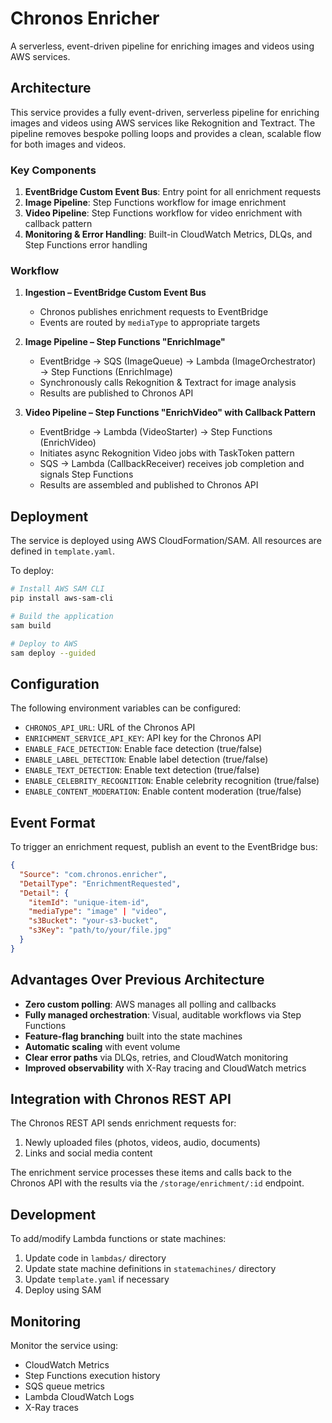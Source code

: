 # Chronos Enricher

A serverless, event-driven pipeline for enriching images and videos using AWS services.

## Architecture

This service provides a fully event-driven, serverless pipeline for enriching images and videos using AWS services like Rekognition and Textract. The pipeline removes bespoke polling loops and provides a clean, scalable flow for both images and videos.

### Key Components

1. **EventBridge Custom Event Bus**: Entry point for all enrichment requests
2. **Image Pipeline**: Step Functions workflow for image enrichment
3. **Video Pipeline**: Step Functions workflow for video enrichment with callback pattern
4. **Monitoring & Error Handling**: Built-in CloudWatch Metrics, DLQs, and Step Functions error handling

### Workflow

1. **Ingestion – EventBridge Custom Event Bus**
   - Chronos publishes enrichment requests to EventBridge
   - Events are routed by `mediaType` to appropriate targets

2. **Image Pipeline – Step Functions "EnrichImage"**
   - EventBridge → SQS (ImageQueue) → Lambda (ImageOrchestrator) → Step Functions (EnrichImage)
   - Synchronously calls Rekognition & Textract for image analysis
   - Results are published to Chronos API

3. **Video Pipeline – Step Functions "EnrichVideo" with Callback Pattern**
   - EventBridge → Lambda (VideoStarter) → Step Functions (EnrichVideo)
   - Initiates async Rekognition Video jobs with TaskToken pattern
   - SQS → Lambda (CallbackReceiver) receives job completion and signals Step Functions
   - Results are assembled and published to Chronos API

## Deployment

The service is deployed using AWS CloudFormation/SAM. All resources are defined in `template.yaml`.

To deploy:

```bash
# Install AWS SAM CLI
pip install aws-sam-cli

# Build the application
sam build

# Deploy to AWS
sam deploy --guided
```

## Configuration

The following environment variables can be configured:

- `CHRONOS_API_URL`: URL of the Chronos API
- `ENRICHMENT_SERVICE_API_KEY`: API key for the Chronos API
- `ENABLE_FACE_DETECTION`: Enable face detection (true/false)
- `ENABLE_LABEL_DETECTION`: Enable label detection (true/false)
- `ENABLE_TEXT_DETECTION`: Enable text detection (true/false)
- `ENABLE_CELEBRITY_RECOGNITION`: Enable celebrity recognition (true/false)
- `ENABLE_CONTENT_MODERATION`: Enable content moderation (true/false)

## Event Format

To trigger an enrichment request, publish an event to the EventBridge bus:

```json
{
  "Source": "com.chronos.enricher",
  "DetailType": "EnrichmentRequested",
  "Detail": {
    "itemId": "unique-item-id",
    "mediaType": "image" | "video",
    "s3Bucket": "your-s3-bucket",
    "s3Key": "path/to/your/file.jpg"
  }
}
```

## Advantages Over Previous Architecture

- **Zero custom polling**: AWS manages all polling and callbacks
- **Fully managed orchestration**: Visual, auditable workflows via Step Functions
- **Feature-flag branching** built into the state machines
- **Automatic scaling** with event volume
- **Clear error paths** via DLQs, retries, and CloudWatch monitoring
- **Improved observability** with X-Ray tracing and CloudWatch metrics

## Integration with Chronos REST API

The Chronos REST API sends enrichment requests for:

1. Newly uploaded files (photos, videos, audio, documents)
2. Links and social media content

The enrichment service processes these items and calls back to the Chronos API with the results via the `/storage/enrichment/:id` endpoint.

## Development

To add/modify Lambda functions or state machines:

1. Update code in `lambdas/` directory
2. Update state machine definitions in `statemachines/` directory
3. Update `template.yaml` if necessary
4. Deploy using SAM

## Monitoring

Monitor the service using:

- CloudWatch Metrics
- Step Functions execution history
- SQS queue metrics
- Lambda CloudWatch Logs
- X-Ray traces 